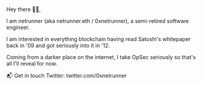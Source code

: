 Hey there 👋🏻,

I am netrunner (aka netrunner.eth / 0xnetrunner),  a semi-retired software engineer. 

I am interested in everything blockchain having read Satoshi's whitepaper back in '09 and got seriously into it in '12.

Coming from a darker place on the internet, I take OpSec seriously so that's all I'll reveal for now.

📬 Get in touch
Twitter: twitter.com/0xnetrunner
